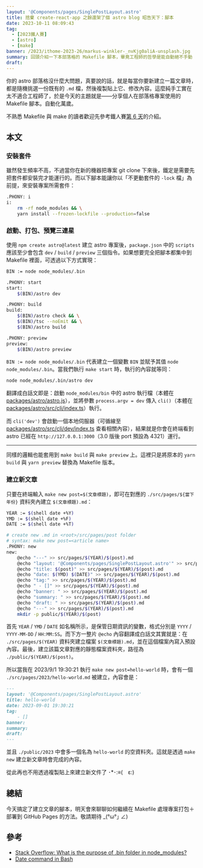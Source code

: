 ```yaml
---
layout: '@Components/pages/SinglePostLayout.astro'
title: 捨棄 create-react-app 之餘還架了個 astro blog 昭告天下：腳本
date: 2023-10-11 08:09:43
tag:
  - [2023鐵人賽]
  - [astro]
  - [make]
banner: /2023/ithome-2023-26/markus-winkler-_nvKjg0aliA-unsplash.jpg
summary: 回頭介紹一下本部落格的 Makefile 腳本，畢竟工程師的哲學是能自動絕不手動
draft: 
---
```


你的 astro 部落格沒什麼大問題，真要說的話，就是每當你要新建立一篇文章時，都是隨機挑選一份既有的 `.md` 檔，然後複製貼上它、修改內容。這麼純手工實在太不適合工程師了，於是今天的主題就是——分享個人在部落格專案使用的 Makefile 腳本。自動化萬歲。

不熟悉 Makefile 與 make 的讀者歡迎先參考鐵人賽[第 6 天](/2023/ithome-2023-6#透過-makefile-設定腳本)的介紹。

## 本文

### 安裝套件

雖然發生頻率不高，不過當你在新的機器把專案 git clone 下來後，鐵定是需要先把套件都安裝完才能運行的。而以下腳本能讓你以「不更動套件的 `-lock` 檔」為前提，來安裝專案所需套件：

```bash
.PHONY: i
i:
	rm -rf node_modules && \
	yarn install --frozen-lockfile --production=false
```

### 啟動、打包、預覽三連星

使用 `npm create astro@latest` 建立 astro 專案後，`package.json` 中的 `scripts` 應該至少會包含 `dev` / `build` / `preview` 三個指令。如果想要完全把腳本都集中到 Makefile 裡面，可透過以下方式實現：

```bash
BIN := node node_modules/.bin

.PHONY: start
start:
	$(BIN)/astro dev

.PHONY: build
build:
	$(BIN)/astro check && \
	$(BIN)/tsc --noEmit && \
	$(BIN)/astro build

.PHONY: preview
preview:
	$(BIN)/astro preview
```

`BIN := node node_modules/.bin` 代表建立一個變數 `BIN` 並賦予其值 `node node_modules/.bin`。當我們執行 `make start` 時，執行的內容就等同：

```bash
node node_modules/.bin/astro dev
```

翻譯成白話文即是：啟動 `node_modules/bin` 中的 astro 執行檔（本體在 [packages/astro/astro.js](https://github.com/withastro/astro/blob/2e8726feec2e0d6ba8bd4db941009986e8e34141/packages/astro/astro.js)），並將參數 `process.argv = dev` 傳入 `cli()`（本體在 [packages/astro/src/cli/index.ts](https://github.com/withastro/astro/blob/2e8726feec2e0d6ba8bd4db941009986e8e34141/packages/astro/src/cli/index.ts)）執行。

而 `cli('dev')` 會啟動一個本地伺服器（可循線至 [packages/astro/src/cli/dev/index.ts](https://github.com/withastro/astro/blob/2e8726feec2e0d6ba8bd4db941009986e8e34141/packages/astro/src/cli/dev/index.ts) 查看相關內容），結果就是你會在終端看到 astro 已經在 `http://127.0.0.1:3000`（3.0 版後 port 預設為 4321）運行。

---

同樣的邏輯也能套用到 `make build` 與 `make preview` 上。這裡只是將原本的 `yarn build` 與 `yarn preview` 替換為 Makefile 版本。

### 建立新文章

只要在終端輸入 `make new post=$(文章標題)`，即可在對應的 `./src/pages/${當下年份}` 資料夾內建立 `$(文章標題).md`：

```bash
YEAR := $(shell date +%Y)
YMD := $(shell date +%F)
DATE := $(shell date +%T)

# create new .md in <root>/src/pages/post folder
# syntax: make new post=<article name>
.PHONY: new
new:
	@echo "---" >> src/pages/$(YEAR)/$(post).md
	@echo "layout: '@Components/pages/SinglePostLayout.astro'" >> src/pages/$(YEAR)/$(post).md
	@echo "title: $(post)" >> src/pages/$(YEAR)/$(post).md
	@echo "date: $(YMD) $(DATE)" >> src/pages/$(YEAR)/$(post).md
	@echo "tag:" >> src/pages/$(YEAR)/$(post).md
	@echo "	- []" >> src/pages/$(YEAR)/$(post).md
	@echo "banner: " >> src/pages/$(YEAR)/$(post).md
	@echo "summary: " >> src/pages/$(YEAR)/$(post).md
	@echo "draft: " >> src/pages/$(YEAR)/$(post).md
	@echo "---" >> src/pages/$(YEAR)/$(post).md
	mkdir -p public/$(YEAR)/$(post)
```

首先 `YEAR` / `YMD` / `DATE` 如名稱所示，是保管日期資訊的變數，格式分別是 `YYYY` / `YYYY-MM-DD` / `HH:MM:SS`。而下方一整片 `@echo` 內容翻譯成白話文其實就是：在 `./src/pages/$(YEAR)` 資料夾建立檔案 `$(文章標題).md`，並在這個檔案內寫入預設內容。最後，建立該篇文章對應的靜態檔案資料夾，路徑為 `./public/$(YEAR)/$(post)`。

所以當我在 2023/9/1 19:30:21 執行 `make new post=hello-world` 時，會有一個 `./src/pages/2023/hello-world.md` 被建立，內容會是：

```markdown
---
layout: '@Components/pages/SinglePostLayout.astro'
title: hello-world
date: 2023-09-01 19:30:21
tag:
	- []
banner:
summary:
draft:
---
```

並且 `./public/2023` 中會多一個名為 `hello-world` 的空資料夾。這就是透過 `make new` 建立新文章時會完成的內容。

從此再也不用透過複製貼上來建立新文件了 ･*･:≡(　ε:)

## 總結

今天搞定了建立文章的腳本，明天會來聊聊如何繼續在 Makefile 處理專案打包＋部署到 GitHub Pages 的方法。敬請期待 _(°ω°｣ ∠)

## 參考

- [Stack Overflow: What is the purpose of .bin folder in node_modules?](https://stackoverflow.com/questions/25306168/what-is-the-purpose-of-bin-folder-in-node-modules)
- [Date command in Bash](https://linuxhint.com/date-command-bash/)
